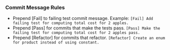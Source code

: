 ### Commit Message Rules
- Prepend [Fail] to failing test commit message. Example: `[Fail] Add failing test for computing total cost for 2 apples.`
- Prepend [Pass] for commits that make the tests pass. `[Pass] Make the failing test for computing total cost for 2 apples pass.`
- Prepend [Refactor] for commits that refactor. `[Refactor] Create an enum for product instead of using constant.`
